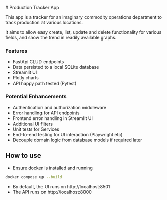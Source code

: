 
# Production Tracker App

This app is a tracker for an imaginary commodity operations department to track production at various locations.

It aims to allow easy create, list, update and delete functionality for various fields, and show the trend in readily available graphs.

### Features

- FastApi CLUD endpoints
- Data persisted to a local SQLite database
- Streamlit UI
- Plotly charts
- API happy path tested (Pytest)


### Potential Enhancements

- Authentication and authorization middleware
- Error handling for API endpoints
- Frontend error handling in Streamlit UI
- Additional UI filters
- Unit tests for Services
- End-to-end testing for UI interaction (Playwright etc)
- Decouple domain logic from database models if required later


## How to use

- Ensure docker is installed and running

```bash
docker compose up --build
```

- By default, the UI runs on http://localhost:8501
- The API runs on http://localhost:8000
